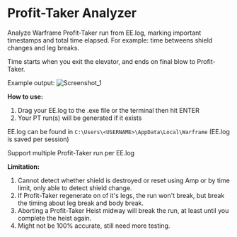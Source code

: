 # Profit-Taker Analyzer
Analyze Warframe Profit-Taker run from EE.log, marking important timestamps and total time elapsed.
For example: time betweens shield changes and leg breaks.

Time starts when you exit the elevator, and ends on final blow to Profit-Taker.

Example output:
![Screenshot_1](https://user-images.githubusercontent.com/43719375/110228787-67b7ea80-7f36-11eb-8137-3733ccf689c2.png)

**How to use:**
1. Drag your EE.log to the .exe file or the terminal then hit ENTER
2. Your PT run(s) will be generated if it exists

EE.log can be found in `C:\Users\<USERNAME>\AppData\Local\Warframe` (EE.log is saved per session)

Support multiple Profit-Taker run per EE.log

**Limitation:**
1. Cannot detect whether shield is destroyed or reset using Amp or by time limit, only able to detect shield change.
2. If Profit-Taker regenerate on of it's legs, the run won't break, but break the timing about leg break and body break.
3. Aborting a Profit-Taker Heist midway will break the run, at least until you complete the heist again.
4. Might not be 100% accurate, still need more testing.
